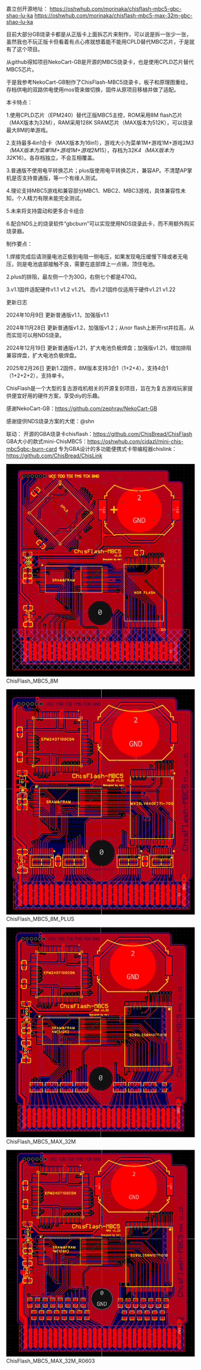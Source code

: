 嘉立创开源地址：
https://oshwhub.com/morinaka/chisflash-mbc5-gbc-shao-lu-ka
https://oshwhub.com/morinaka/chisflash-mbc5-max-32m-gbc-shao-lu-ka

目前大部分GB烧录卡都是从正版卡上面拆芯片来制作，可以说是拆一张少一张，虽然我也不玩正版卡但看着有点心疼就想着能不能用CPLD替代MBC芯片，于是就有了这个项目。

从github得知项目NekoCart-GB是开源的MBC5烧录卡，也是使用CPLD芯片替代MBC5芯片。

于是我参考NekoCart-GB制作了ChisFlash-MBC5烧录卡，板子和原理图重绘，存档供电的双路供电使用mos管来做切换，固件从原项目移植并做了适配。

 

本卡特点：

1.使用CPLD芯片（EPM240）替代正版MBC5主控，ROM采用8M flash芯片（MAX版本为32M），RAM采用128K SRAM芯片（MAX版本为512K），可以烧录最大8M的单游戏。

2.支持最多4in1合卡（MAX版本为16in1），游戏大小为菜单1M+游戏1M+游戏2M*3（MAX版本为菜单1M+游戏1M+游戏2M*15），存档为32K*4（MAX版本为32K*16）。各存档独立，不会互相覆盖。

3.普通版不使用电平转换芯片；plus版使用电平转换芯片，兼容AP。不清楚AP掌机是否支持普通版，等一个有缘人测试。

4.理论支持MBC5游戏和兼容部分MBC1、MBC2、MBC3游戏，具体兼容性未知，个人精力有限未能完全测试。

5.未来将支持震动和更多合卡组合

6.配合NDS上的烧录软件“gbcburn”可以实现使用NDS烧录此卡，而不用额外购买烧录器。

 

制作要点：

1.焊接完成后请测量电池正极到电阻一侧电压，如果发现电压缓慢下降或者无电压，则是电池底部接触不良，需要在底部焊上一点锡，顶住电池。

2.plus的排阻，最左侧一个为30Ω，右侧七个都是470Ω。

3.v1.1固件适配硬件v1.1 v1.2 v1.21。 而v1.21固件仅适用于硬件v1.21 v1.22

 

更新日志

2024年10月9日 更新普通版v1.1，加强版v1.1

2024年11月28日 更新普通版v1.2，加强版v1.2；从nor flash上断开rst并拉高，从而实现可以用NDS烧录。

2024年12月19日 更新普通版v1.21，扩大电池负极焊盘；加强版v1.21，增加排阻兼容焊盘，扩大电池负极焊盘。

2025年2月26日 更新1.2固件，8M版本支持3合1（1+2+4），支持4合1（1+2+2+2），支持单卡。

 
ChisFlash是一个大型的复古游戏机相关的开源复刻项目，旨在为复古游戏玩家提供便宜好用的硬件方案，享受diy的乐趣。

感谢NekoCart-GB：https://github.com/zephray/NekoCart-GB

感谢提供NDS烧录方案的大佬：@shn

联动：
开源的GBA烧录卡chisflash：https://github.com/ChisBread/ChisFlash
GBA大小的款式mini-ChisMBC5：https://oshwhub.com/cidazl/mini-chis-mbc5gbc-burn-card
专为GBA设计的多功能便携式卡带编程器chislink：https://github.com/ChisBread/ChisLink
 
![ChisFlash_MBC5_8M](https://github.com/moribaka/ChisFlash-MBC5/blob/main/picture/ChisFlash_MBC5_8M.png)
ChisFlash_MBC5_8M

![ChisFlash_MBC5_8M_PLUS](https://github.com/moribaka/ChisFlash-MBC5/blob/main/picture/ChisFlash_MBC5_8M_PLUS.png)
ChisFlash_MBC5_8M_PLUS

![ChisFlash_MBC5_MAX_32M](https://github.com/moribaka/ChisFlash-MBC5/blob/main/picture/ChisFlash_MBC5_MAX_32M.png)
ChisFlash_MBC5_MAX_32M

![ChisFlash_MBC5_MAX_32M_R0603](https://github.com/moribaka/ChisFlash-MBC5/blob/main/picture/ChisFlash_MBC5_MAX_32M_R0603.png)
ChisFlash_MBC5_MAX_32M_R0603


